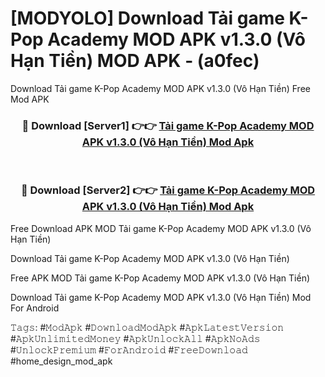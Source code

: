 # [MODYOLO] Download Tải game K-Pop Academy MOD APK v1.3.0 (Vô Hạn Tiền) MOD APK - (a0fec)
Download Tải game K-Pop Academy MOD APK v1.3.0 (Vô Hạn Tiền) Free Mod APK

<div align="center">
<h3>🔴 Download [Server1] 👉👉 <a href="https://apk-comot.site?title=Tải_game_K-Pop_Academy_MOD_APK_v1.3.0_(Vô_Hạn_Tiền)">Tải game K-Pop Academy MOD APK v1.3.0 (Vô Hạn Tiền) Mod Apk</a></h3><br>

<h3>🔴 Download [Server2] 👉👉 <a href="https://apk-comot.site?title=Tải_game_K-Pop_Academy_MOD_APK_v1.3.0_(Vô_Hạn_Tiền)">Tải game K-Pop Academy MOD APK v1.3.0 (Vô Hạn Tiền) Mod Apk</a></h3>
</div>


Free Download APK MOD Tải game K-Pop Academy MOD APK v1.3.0 (Vô Hạn Tiền)

Download Tải game K-Pop Academy MOD APK v1.3.0 (Vô Hạn Tiền) 

Free APK MOD Tải game K-Pop Academy MOD APK v1.3.0 (Vô Hạn Tiền) 

Download Tải game K-Pop Academy MOD APK v1.3.0 (Vô Hạn Tiền) Mod For Android

𝚃𝚊𝚐𝚜: #𝙼𝚘𝚍𝙰𝚙𝚔 #𝙳𝚘𝚠𝚗𝚕𝚘𝚊𝚍𝙼𝚘𝚍𝙰𝚙𝚔 #𝙰𝚙𝚔𝙻𝚊𝚝𝚎𝚜𝚝𝚅𝚎𝚛𝚜𝚒𝚘𝚗 #𝙰𝚙𝚔𝚄𝚗𝚕𝚒𝚖𝚒𝚝𝚎𝚍𝙼𝚘𝚗𝚎𝚢 #𝙰𝚙𝚔𝚄𝚗𝚕𝚘𝚌𝚔𝙰𝚕𝚕 #𝙰𝚙𝚔𝙽𝚘𝙰𝚍𝚜 #𝚄𝚗𝚕𝚘𝚌𝚔𝙿𝚛𝚎𝚖𝚒𝚞𝚖 #𝙵𝚘𝚛𝙰𝚗𝚍𝚛𝚘𝚒𝚍 #𝙵𝚛𝚎𝚎𝙳𝚘𝚠𝚗𝚕𝚘𝚊𝚍 #home_design_mod_apk